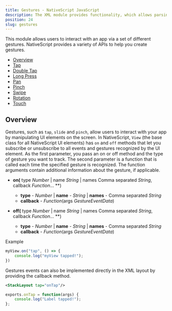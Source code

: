 ```yaml
---
title: Gestures - NativeScript JavaScript
description: The XML module provides functionality, which allows parsing an XML content in NativeSciprt. The module enables searching for specific attribute and its value or taking the data(e.g. `text` value) locked between the XML elements.
position: 24
slug: gestures
---
```

This module allows users to interact with an app via a set of different gestures. 
NativeScript provides a variety of APIs to help you create gestures.

* [Overview](#overview)
* [Tap](#tap)
* [Double Tap](#double-tap)
* [Long Press](#long-press)
* [Pan](#pan)
* [Pinch](#pinch)
* [Swipe](#swipe)
* [Rotation](#rotation)
* [Touch](#touch)

## Overview

Gestures, such as `tap`, `slide` and `pinch`, allow users to interact with your app by manipulating UI elements on the screen.
In NativeScript, `View` (the base class for all NativeScript UI elements) has `on` and `off` methods that let you subscribe or unsubscribe to all events and gestures recognized by the UI element.
As the first parameter, you pass an on or off method and the type of gesture you want to track. The second parameter is a function that is called each time the specified gesture is recognized. 
The function arguments contain additional information about the gesture, if applicable. 

- **on(** type _Number_ | name _String_ | names Comma separated _String_, callback _Function_... **)
   - **type** - _Number_ | **name** - _String_ | **names** - Comma separated _String_
   - **callback** - _Function_(args _GestureEventData_)

- **off(** type _Number_ | name _String_ | names Comma separated _String_, callback _Function_... **)
   - **type** - _Number_ | **name** - _String_ | **names** - Comma separated _String_
   - **callback** - _Function_(args _GestureEventData_)

Example
```JavaScript
myView.on("tap", () => {
    console.log("myView tapped!");
})
```   

Gestures events can also be implemented directly in the XML layout by providing the callback method.
```XML
<StackLayout tap="onTap"/>
```
```JavaScript
exports.onTap = function(args) {
    console.log("Label tapped!");
};
```


